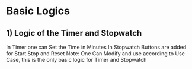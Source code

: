 # Basic Logics

## 1) Logic of the Timer and Stopwatch
In Timer one can Set the Time in Minutes 
In Stopwatch Buttons are added for Start Stop and Reset
Note: One Can Modify and use according to Use Case, this is the only basic logic for Timer and Stopwatch
